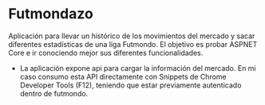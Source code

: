 # Futmondazo
Aplicación para llevar un histórico de los movimientos del mercado y sacar diferentes estadísticas de una liga Futmondo. El objetivo es probar ASPNET Core e ir conociendo mejor sus diferentes funcionalidades.

* La aplicación expone api para cargar la información del mercado. En mi caso consumo esta API directamente con Snippets de Chrome Developer Tools (F12), teniendo que estar previamente autenticado dentro de futmondo.
